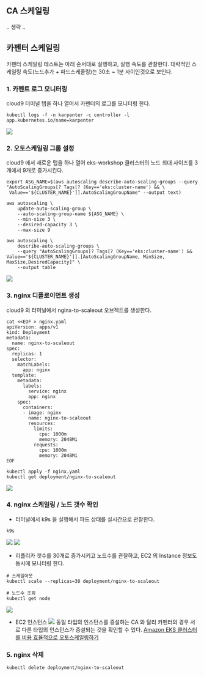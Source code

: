 ## CA 스케일링 ##

.. 생략 ..

## 카펜터 스케일링 ##

카펜터 스케일링 테스트는 아래 순서대로 실행하고, 실행 속도를 관찰한다. 대략적인 스케일링 속도(노드추가 + 파드스케줄링)는 30초 ~ 1분 사이인것으로 보인다.

### 1. 카펜트 로그 모니터링 ###

cloud9 터미널 탭을 하나 열어서 카펜터의 로그를 모니터링 한다. 
```
kubectl logs -f -n karpenter -c controller -l app.kubernetes.io/name=karpenter
```
![](https://github.com/gnosia93/eks-on-aws/blob/main/images/karpenter-scale-log.png)


### 2. 오토스케일링 그룹 설정 ###

cloud9 에서 새로운 탭을 하나 열어 eks-workshop 클러스터의 노드 최대 사이즈를 3개에서 9개로 증가시킨다. 
```
export ASG_NAME=$(aws autoscaling describe-auto-scaling-groups --query "AutoScalingGroups[? Tags[? (Key=='eks:cluster-name') && \
 Value=='${CLUSTER_NAME}']].AutoScalingGroupName" --output text)
```

```
aws autoscaling \
    update-auto-scaling-group \
    --auto-scaling-group-name ${ASG_NAME} \
    --min-size 3 \
    --desired-capacity 3 \
    --max-size 9
```

```
aws autoscaling \
    describe-auto-scaling-groups \
    --query "AutoScalingGroups[? Tags[? (Key=='eks:cluster-name') && Value=='${CLUSTER_NAME}']].[AutoScalingGroupName, MinSize, MaxSize,DesiredCapacity]" \
    --output table
```

![](https://github.com/gnosia93/eks-on-aws/blob/main/images/karpenter-scale-aws.png)


### 3. nginx 디플로이먼트 생성 ###

cloud9 의 터미널에서 nginx-to-scaleout 오브젝트를 생성한다.  
```
cat <<EOF > nginx.yaml
apiVersion: apps/v1
kind: Deployment
metadata:
  name: nginx-to-scaleout
spec:
  replicas: 1
  selector:
    matchLabels:
      app: nginx
  template:
    metadata:
      labels:
        service: nginx
        app: nginx
    spec:
      containers:
      - image: nginx
        name: nginx-to-scaleout
        resources:
          limits:
            cpu: 1000m
            memory: 2048Mi
          requests:
            cpu: 1000m
            memory: 2048Mi
EOF

kubectl apply -f nginx.yaml
kubectl get deployment/nginx-to-scaleout
```

![](https://github.com/gnosia93/eks-on-aws/blob/main/images/karpenter-scale-deployment.png)



### 4. nginx 스케일링 / 노드 갯수 확인 ###

* 터미널에서 k9s 을 실행해서 파드 상태를 실시간으로 관찰한다.
```
k9s
```
![](https://github.com/gnosia93/eks-on-aws/blob/main/images/karpenter-scale-k9s-1.png)
![](https://github.com/gnosia93/eks-on-aws/blob/main/images/karpenter-scale-k9s-2.png)


* 리플리카 갯수를 30개로 증가시키고 노드수를 관찰하고, EC2 의 Instance 정보도 동시에 모니터링 한다.  
```
# 스케일아웃
kubectl scale --replicas=30 deployment/nginx-to-scaleout

# 노드수 조회
kubectl get node
```
![](https://github.com/gnosia93/eks-on-aws/blob/main/images/karpenter-scale-scaleout.png)

* EC2 인스턴스
![](https://github.com/gnosia93/eks-on-aws/blob/main/images/karpenter-ec2-instance.png)
동일 타입의 인스턴스를 증설하는 CA 와 달리 카펜터의 경우 서로 다른 타입의 인스턴스가 증설되는 것을 확인할 수 있다.
[Amazon EKS 클러스터를 비용 효율적으로 오토스케일링하기](https://aws.amazon.com/ko/blogs/tech/amazon-eks-cluster-auto-scaling-karpenter-bp/)

### 5. nginx 삭제 ###

```
kubectl delete deployment/nginx-to-scaleout
```





